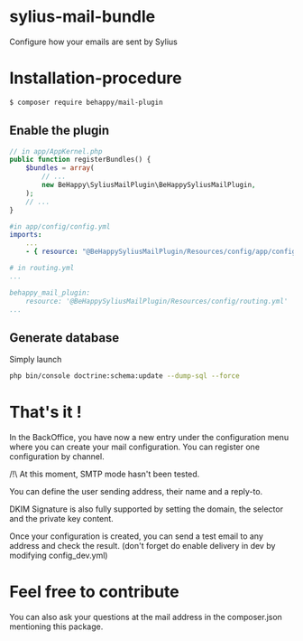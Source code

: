 # sylius-mail-bundle
Configure how your emails are sent by Sylius

# Installation-procedure
```bash
$ composer require behappy/mail-plugin
```

## Enable the plugin

```php
// in app/AppKernel.php
public function registerBundles() {
	$bundles = array(
		// ...
		new BeHappy\SyliusMailPlugin\BeHappySyliusMailPlugin,
	);
	// ...
}
```

```yml
#in app/config/config.yml
imports:
    ...
    - { resource: "@BeHappySyliusMailPlugin/Resources/config/app/config.yml" }
```

```yml
# in routing.yml
...

behappy_mail_plugin:
    resource: '@BeHappySyliusMailPlugin/Resources/config/routing.yml'
...
```

## Generate database

Simply launch

```bash
php bin/console doctrine:schema:update --dump-sql --force
``` 


# That's it !
In the BackOffice, you have now a new entry under the configuration menu where you can create your mail configuration. You can register one configuration by channel.

/!\ At this moment, SMTP mode hasn't been tested.

You can define the user sending address, their name and a reply-to.

DKIM Signature is also fully supported by setting the domain, the selector and the private key content.

Once your configuration is created, you can send a test email to any address and check the result. (don't forget do enable delivery in dev by modifying config_dev.yml)

# Feel free to contribute
You can also ask your questions at the mail address in the composer.json mentioning this package.